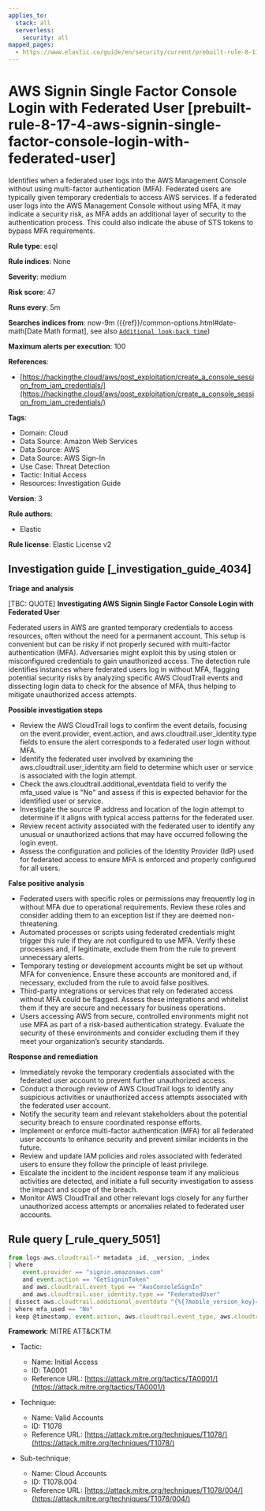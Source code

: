 ```yaml
---
applies_to:
  stack: all
  serverless:
    security: all
mapped_pages:
  - https://www.elastic.co/guide/en/security/current/prebuilt-rule-8-17-4-aws-signin-single-factor-console-login-with-federated-user.html
---
```


# AWS Signin Single Factor Console Login with Federated User [prebuilt-rule-8-17-4-aws-signin-single-factor-console-login-with-federated-user]

Identifies when a federated user logs into the AWS Management Console without using multi-factor authentication (MFA). Federated users are typically given temporary credentials to access AWS services. If a federated user logs into the AWS Management Console without using MFA, it may indicate a security risk, as MFA adds an additional layer of security to the authentication process. This could also indicate the abuse of STS tokens to bypass MFA requirements.

**Rule type**: esql

**Rule indices**: None

**Severity**: medium

**Risk score**: 47

**Runs every**: 5m

**Searches indices from**: now-9m ({{ref}}/common-options.html#date-math[Date Math format], see also [`Additional look-back time`](docs-content://solutions/security/detect-and-alert/create-detection-rule.md#rule-schedule))

**Maximum alerts per execution**: 100

**References**:

* [https://hackingthe.cloud/aws/post_exploitation/create_a_console_session_from_iam_credentials/](https://hackingthe.cloud/aws/post_exploitation/create_a_console_session_from_iam_credentials/)

**Tags**:

* Domain: Cloud
* Data Source: Amazon Web Services
* Data Source: AWS
* Data Source: AWS Sign-In
* Use Case: Threat Detection
* Tactic: Initial Access
* Resources: Investigation Guide

**Version**: 3

**Rule authors**:

* Elastic

**Rule license**: Elastic License v2

## Investigation guide [_investigation_guide_4034]

**Triage and analysis**

[TBC: QUOTE]
**Investigating AWS Signin Single Factor Console Login with Federated User**

Federated users in AWS are granted temporary credentials to access resources, often without the need for a permanent account. This setup is convenient but can be risky if not properly secured with multi-factor authentication (MFA). Adversaries might exploit this by using stolen or misconfigured credentials to gain unauthorized access. The detection rule identifies instances where federated users log in without MFA, flagging potential security risks by analyzing specific AWS CloudTrail events and dissecting login data to check for the absence of MFA, thus helping to mitigate unauthorized access attempts.

**Possible investigation steps**

* Review the AWS CloudTrail logs to confirm the event details, focusing on the event.provider, event.action, and aws.cloudtrail.user_identity.type fields to ensure the alert corresponds to a federated user login without MFA.
* Identify the federated user involved by examining the aws.cloudtrail.user_identity.arn field to determine which user or service is associated with the login attempt.
* Check the aws.cloudtrail.additional_eventdata field to verify the mfa_used value is "No" and assess if this is expected behavior for the identified user or service.
* Investigate the source IP address and location of the login attempt to determine if it aligns with typical access patterns for the federated user.
* Review recent activity associated with the federated user to identify any unusual or unauthorized actions that may have occurred following the login event.
* Assess the configuration and policies of the Identity Provider (IdP) used for federated access to ensure MFA is enforced and properly configured for all users.

**False positive analysis**

* Federated users with specific roles or permissions may frequently log in without MFA due to operational requirements. Review these roles and consider adding them to an exception list if they are deemed non-threatening.
* Automated processes or scripts using federated credentials might trigger this rule if they are not configured to use MFA. Verify these processes and, if legitimate, exclude them from the rule to prevent unnecessary alerts.
* Temporary testing or development accounts might be set up without MFA for convenience. Ensure these accounts are monitored and, if necessary, excluded from the rule to avoid false positives.
* Third-party integrations or services that rely on federated access without MFA could be flagged. Assess these integrations and whitelist them if they are secure and necessary for business operations.
* Users accessing AWS from secure, controlled environments might not use MFA as part of a risk-based authentication strategy. Evaluate the security of these environments and consider excluding them if they meet your organization’s security standards.

**Response and remediation**

* Immediately revoke the temporary credentials associated with the federated user account to prevent further unauthorized access.
* Conduct a thorough review of AWS CloudTrail logs to identify any suspicious activities or unauthorized access attempts associated with the federated user account.
* Notify the security team and relevant stakeholders about the potential security breach to ensure coordinated response efforts.
* Implement or enforce multi-factor authentication (MFA) for all federated user accounts to enhance security and prevent similar incidents in the future.
* Review and update IAM policies and roles associated with federated users to ensure they follow the principle of least privilege.
* Escalate the incident to the incident response team if any malicious activities are detected, and initiate a full security investigation to assess the impact and scope of the breach.
* Monitor AWS CloudTrail and other relevant logs closely for any further unauthorized access attempts or anomalies related to federated user accounts.


## Rule query [_rule_query_5051]

```js
from logs-aws.cloudtrail-* metadata _id, _version, _index
| where
    event.provider == "signin.amazonaws.com"
    and event.action == "GetSigninToken"
    and aws.cloudtrail.event_type == "AwsConsoleSignIn"
    and aws.cloudtrail.user_identity.type == "FederatedUser"
| dissect aws.cloudtrail.additional_eventdata "{%{?mobile_version_key}=%{mobile_version}, %{?mfa_used_key}=%{mfa_used}}"
| where mfa_used == "No"
| keep @timestamp, event.action, aws.cloudtrail.event_type, aws.cloudtrail.user_identity.type
```

**Framework**: MITRE ATT&CKTM

* Tactic:

    * Name: Initial Access
    * ID: TA0001
    * Reference URL: [https://attack.mitre.org/tactics/TA0001/](https://attack.mitre.org/tactics/TA0001/)

* Technique:

    * Name: Valid Accounts
    * ID: T1078
    * Reference URL: [https://attack.mitre.org/techniques/T1078/](https://attack.mitre.org/techniques/T1078/)

* Sub-technique:

    * Name: Cloud Accounts
    * ID: T1078.004
    * Reference URL: [https://attack.mitre.org/techniques/T1078/004/](https://attack.mitre.org/techniques/T1078/004/)



